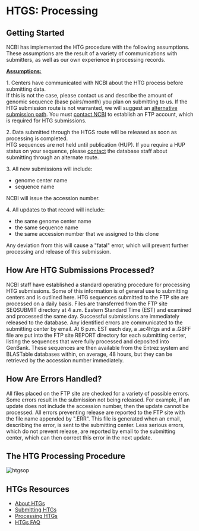 
# HTGS: Processing

## Getting Started

NCBI has implemented the HTG procedure with the following assumptions. These assumptions are the result of a variety of communications with submitters, as well as our own experience in processing records.

**<u>Assumptions:</u>**

1\. Centers have communicated with NCBI about the HTG process before submitting data.  
If this is not the case, please contact us and describe the amount of genomic sequence (base pairs/month) you plan on submitting to us. If the HTG submission route is not warranted, we will suggest an [alternative submission path](/~/). You must [contact NCBI](mailto:info@ncbi.nlm.nih.gov) to establish an FTP account, which is required for HTG submissions.

2\. Data submitted through the HTGS route will be released as soon as processing is completed.  
HTG sequences are not held until publication (HUP). If you require a HUP status on your sequence, please [contact](mailto:info@ncbi.nlm.nih.gov) the database staff about submitting through an alternate route.

3\. All new submissions will include:

*   genome center name
*   sequence name

NCBI will issue the accession number.

4\. All updates to that record will include:

*   the same genome center name
*   the same sequence name
*   the same accession number that we assigned to this clone

Any deviation from this will cause a "fatal" error, which will prevent further processing and release of this submission.  

## How Are HTG Submissions Processed?

NCBI staff have established a standard operating procedure for processing HTG submissions. Some of this information is of general use to submitting centers and is outlined here. HTG sequences submitted to the FTP site are processed on a daily basis. Files are transferred from the FTP site SEQSUBMIT directory at 4 a.m. Eastern Standard Time (EST) and examined and processed the same day. Successful submissions are immediately released to the database. Any identified errors are communicated to the submitting center by email. At 6 p.m. EST each day, a .ac4htgs and a .GBFF file are put into the FTP site REPORT directory for each submitting center, listing the sequences that were fully processed and deposited into GenBank. These sequences are then available from the Entrez system and BLASTable databases within, on average, 48 hours, but they can be retrieved by the accession number immediately.

## How Are Errors Handled?

All files placed on the FTP site are checked for a variety of possible errors. Some errors result in the submission not being released. For example, if an update does not include the accession number, then the update cannot be processed. All errors preventing release are reported to the FTP site with the file name appended by ".ERR". This file is generated when an email, describing the error, is sent to the submitting center. Less serious errors, which do not prevent release, are reported by email to the submitting center, which can then correct this error in the next update.  

## The HTG Processing Procedure

![htgsop](/core/assets/genbank/images/htgsop.gif)





<div id="shared-content-1" nid="1331">

<div class="rightnav">

## HTGs Resources

*   [About HTGs](/~/htgs)
*   [Submitting HTGs](/~/htgs/subinfo)
*   [Processing HTGs](/~/htgs/processing)
*   [](/~/htgs/processing)[HTGs FAQ](/~/htgs/faq)



